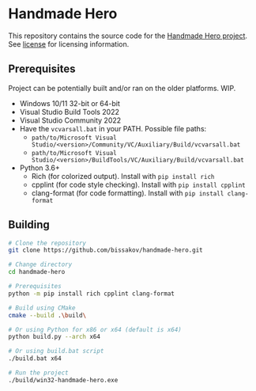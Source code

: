 # Handmade Hero

This repository contains the source code for the [Handmade Hero project](https://handmadehero.org/). See [license](https://github.com/bissakov/handmade-hero/blob/master/LICENSE) for licensing information.

## Prerequisites

Project can be potentially built and/or ran on the older platforms. WIP.

- Windows 10/11 32-bit or 64-bit
- Visual Studio Build Tools 2022
- Visual Studio Community 2022
- Have the `vcvarsall.bat` in your PATH. Possible file paths:
  - `path/to/Microsoft Visual Studio/<version>/Community/VC/Auxiliary/Build/vcvarsall.bat`
  - `path/to/Microsoft Visual Studio/<version>/BuildTools/VC/Auxiliary/Build/vcvarsall.bat`
- Python 3.6+
    - Rich (for colorized output). Install with `pip install rich`
    - cpplint (for code style checking). Install with `pip install cpplint`
    - clang-format (for code formatting). Install with `pip install clang-format`

## Building
```bash
# Clone the repository
git clone https://github.com/bissakov/handmade-hero.git

# Change directory
cd handmade-hero

# Prerequisites
python -m pip install rich cpplint clang-format

# Build using CMake
cmake --build .\build\

# Or using Python for x86 or x64 (default is x64)
python build.py --arch x64

# Or using build.bat script
./build.bat x64

# Run the project
./build/win32-handmade-hero.exe
```
